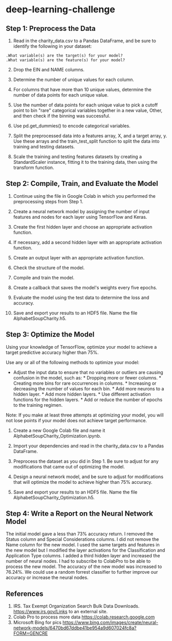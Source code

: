 # deep-learning-challenge

## Step 1: Preprocess the Data

  1. Read in the charity_data.csv to a Pandas DataFrame, and be sure to identify the following in your dataset:
  
    .What variable(s) are the target(s) for your model?
    .What variable(s) are the feature(s) for your model?
    
  2. Drop the EIN and NAME columns.

  3. Determine the number of unique values for each column.

  4. For columns that have more than 10 unique values, determine the number of data points for each unique value.

  5. Use the number of data points for each unique value to pick a cutoff point to bin "rare" categorical variables together in a new value, Other, and then     check   if the binning was successful.

  6. Use pd.get_dummies() to encode categorical variables.

  7. Split the preprocessed data into a features array, X, and a target array, y. Use these arrays and the train_test_split function to split the data into       training and testing datasets.

  8. Scale the training and testing features datasets by creating a StandardScaler instance, fitting it to the training data, then using the transform           function.

## Step 2: Compile, Train, and Evaluate the Model

  1. Continue using the file in Google Colab in which you performed the preprocessing steps from Step 1.

  2. Create a neural network model by assigning the number of input features and nodes for each layer using TensorFlow and Keras.

  3. Create the first hidden layer and choose an appropriate activation function.

  4. If necessary, add a second hidden layer with an appropriate activation function.

  5. Create an output layer with an appropriate activation function.

  6. Check the structure of the model.

  7. Compile and train the model.

  8. Create a callback that saves the model's weights every five epochs.

  9. Evaluate the model using the test data to determine the loss and accuracy.

  10. Save and export your results to an HDF5 file. Name the file AlphabetSoupCharity.h5.

## Step 3: Optimize the Model
Using your knowledge of TensorFlow, optimize your model to achieve a target predictive accuracy higher than 75%.

Use any or all of the following methods to optimize your model:

  *  Adjust the input data to ensure that no variables or outliers are causing confusion in the model, such as:
    *  Dropping more or fewer columns.
    *  Creating more bins for rare occurrences in columns.
    *  Increasing or decreasing the number of values for each bin.
    *  Add more neurons to a hidden layer.
    *  Add more hidden layers.
    *  Use different activation functions for the hidden layers.
    *  Add or reduce the number of epochs to the training regimen.
    
Note: If you make at least three attempts at optimizing your model, you will not lose points if your model does not achieve target performance.

  1. Create a new Google Colab file and name it AlphabetSoupCharity_Optimization.ipynb.

  2. Import your dependencies and read in the charity_data.csv to a Pandas DataFrame.

  3. Preprocess the dataset as you did in Step 1. Be sure to adjust for any modifications that came out of optimizing the model.

  4. Design a neural network model, and be sure to adjust for modifications that will optimize the model to achieve higher than 75% accuracy.

  5. Save and export your results to an HDF5 file. Name the file AlphabetSoupCharity_Optimization.h5.
 
## Step 4: Write a Report on the Neural Network Model

The initial model gave a less than 73% accuracy return. I removed the Status column and Special Considerations columns.  I did not remove the Name column for the new model.  I used the same targets and features in the new model but I modified the layer activations for the Classification and Application Type columns.  I added a third hidden layer and increased the number of neural nodes.  I had to subscribe to ColabPro to be able to process the new model.  The accuracy of the new model was increased to 76.24%.
We could use a random forrest classifier to further improve our accuracy or increase the neural nodes.


      
 ##   References
  1. IRS. Tax Exempt Organization Search Bulk Data Downloads. https://www.irs.gov/Links to an external site.
  2. Colab Pro to process more data https://colab.research.google.com
  3. Microsoft Bing for pics https://www.bing.com/images/create/neural-network-models/6470bd67ddbe41be954a9d607024fc8a?FORM=GENCRE
